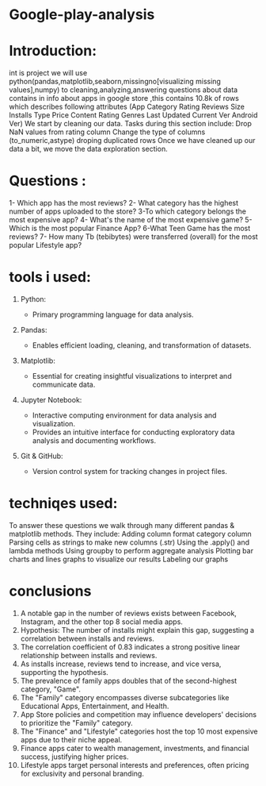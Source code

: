 # Google-play-analysis

# Introduction:
int is project we will use python(pandas,matplotlib,seaborn,missingno[visualizing missing values],numpy) to cleaning,analyzing,answering questions about data contains in info about 
apps in google store ,this contains 10.8k of rows which describes following attributes (App	Category	Rating	Reviews	Size	Installs	Type	Price	Content Rating	Genres	Last Updated	Current Ver	Android Ver)
We start by cleaning our data. Tasks during this section include:
Drop NaN values from rating column
Change the type of columns (to_numeric,astype)
droping duplicated rows
Once we have cleaned up our data a bit, we move the data exploration section. 
# Questions :
1- Which app has the most reviews?
2- What category has the highest number of apps uploaded to the store?
3-To which category belongs the most expensive app?
4- What's the name of the most expensive game?
5-Which is the most popular Finance App?
6-What Teen Game has the most reviews?
7- How many Tb (tebibytes) were transferred (overall) for the most popular Lifestyle app?
# tools i used:
1. Python:
   - Primary programming language for data analysis.

2. Pandas:
   - Enables efficient loading, cleaning, and transformation of datasets.

3. Matplotlib:
   - Essential for creating insightful visualizations to interpret and communicate data.

4. Jupyter Notebook:
   - Interactive computing environment for data analysis and visualization.
   - Provides an intuitive interface for conducting exploratory data analysis and documenting workflows.

5. Git & GitHub:
   - Version control system for tracking changes in project files.
     
# techniqes used:
To answer these questions we walk through many different pandas & matplotlib methods. They include:
Adding column
format category column
Parsing cells as strings to make new columns (.str)
Using the .apply() and lambda methods
Using groupby to perform aggregate analysis
Plotting bar charts and lines graphs to visualize our results
Labeling our graphs

# conclusions

1. A notable gap in the number of reviews exists between Facebook, Instagram, and the other top 8 social media apps.
2. Hypothesis: The number of installs might explain this gap, suggesting a correlation between installs and reviews.
3. The correlation coefficient of 0.83 indicates a strong positive linear relationship between installs and reviews.
4. As installs increase, reviews tend to increase, and vice versa, supporting the hypothesis.
5. The prevalence of family apps doubles that of the second-highest category, "Game".
6. The "Family" category encompasses diverse subcategories like Educational Apps, Entertainment, and Health.
7. App Store policies and competition may influence developers' decisions to prioritize the "Family" category.
8. The "Finance" and "Lifestyle" categories host the top 10 most expensive apps due to their niche appeal.
9. Finance apps cater to wealth management, investments, and financial success, justifying higher prices.
10. Lifestyle apps target personal interests and preferences, often pricing for exclusivity and personal branding.
